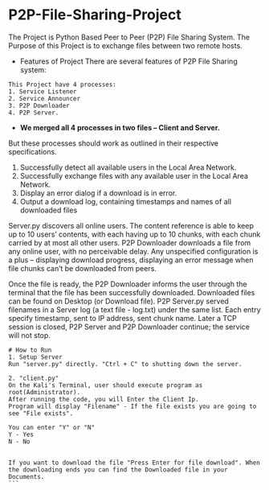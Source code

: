 # P2P-File-Sharing-Project

The Project is Python Based Peer to Peer (P2P) File Sharing System. The Purpose of this Project is to exchange files between two remote hosts.


- Features of Project 
There are several features of P2P File Sharing system:

```
This Project have 4 processes:
1. Service Listener 
2. Service Announcer 
3. P2P Downloader 
4. P2P Server.
```

- **We merged all 4 processes in two files – Client and Server.**

But these processes should work as outlined in their respective specifications. 
1. Successfully detect all available users in the Local Area Network. 
2. Successfully exchange files with any available user in the Local Area Network. 
3. Display an error dialog if a download is in error. 
4. Output a download log, containing timestamps and names of all downloaded files

Server.py discovers all online users. The content reference is able to keep up to 10 users’ contents, with each having up to 10 chunks, with each chunk carried by at most all other users. P2P Downloader downloads a file from any online user, with no perceivable delay. Any unspecified configuration is a plus – displaying download progress, displaying an error message when file chunks can’t be downloaded from peers.

Once the file is ready, the P2P Downloader informs the user through the terminal that the file has been successfully downloaded. Downloaded files can be found on Desktop (or Download file). P2P Server.py served filenames in a Server log (a text file - log.txt) under the same list. Each entry specify timestamp, sent to IP address, sent chunk name. Later a TCP session is closed, P2P Server and P2P Downloader continue; the service will not stop.


````
# How to Run
1. Setup Server
Run "server.py" directly. "Ctrl + C" to shutting down the server.

2. "client.py" 
On the Kali's Terminal, user should execute program as root(Administrator).
After running the code, you will Enter the Client Ip. 
Program will display "Filename" - If the file exists you are going to see "File exists".

You can enter "Y" or "N"
Y - Yes
N - No


If you want to download the file "Press Enter for file download". When the downloading ends you can find the Downloaded file in your Documents.
```
